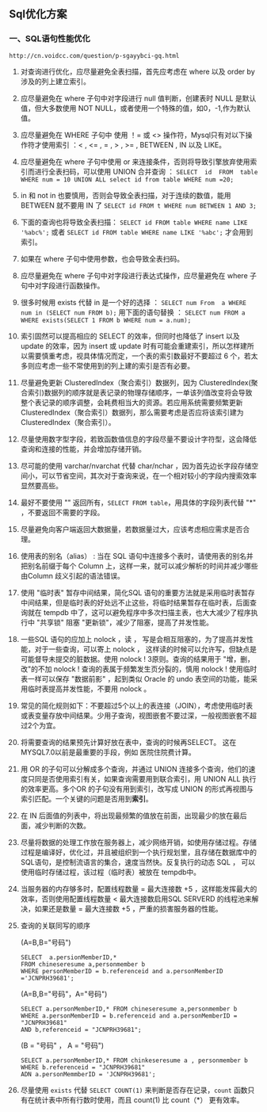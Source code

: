## Sql优化方案 ##

### 一、SQL语句性能优化 ###

    http://cn.voidcc.com/question/p-sgayybci-gq.html

1. 对查询进行优化，应尽量避免全表扫描，首先应考虑在 where 以及 order by 涉及的列上建立索引。
2. 应尽量避免在 where 子句中对字段进行 null 值判断，创建表时 NULL 是默认值，但大多数使用 NOT NULL，或者使用一个特殊的值，如0，-1,作为默认值。
3. 应尽量避免在 WHERE 子句中 使用 ！= 或 <> 操作符，Mysql只有对以下操作符才使用索引 ：< ,  <= , = , > , >= , BETWEEN , IN 以及 LIKE。
4. 应尽量避免在 where 子句中使用 or 来连接条件，否则将导致引擎放弃使用索引而进行全表扫码，可以使用 UNION 合并查询 ： `SELECT  id  FROM  table WHERE num = 10 UNION ALL select id from table WHERE num =20;`
5. in 和 not in 也要慎用，否则会导致全表扫描，对于连续的数值，能用BETWEEN 就不要用 IN 了 `SELECT id FROM t WHERE num BETWEEN 1 AND 3;` 
6. 下面的查询也将导致全表扫描： `SELECT id FROM table WHERE name LIKE '%abc%';` 或者 `SELECT id FROM table WHERE name LIKE '%abc';` 才会用到索引。
7. 如果在 where 子句中使用参数，也会导致全表扫码。
8. 应尽量避免在 where 子句中对字段进行表达式操作，应尽量避免在 where 子句中对字段进行函数操作。
9. 很多时候用 exists 代替 in 是一个好的选择 ： `SELECT num From  a WHERE num in (SELECT num FROM b);` 用下面的语句替换 ： `SELECT num FROM a WHERE exists(SELECT 1 FROM b WHERE num = a.num);`
10. 索引固然可以提高相应的 SELECT 的效率，但同时也降低了 insert 以及 update 的效率，因为 insert 或 update 时有可能会重建索引，所以怎样建所以需要慎重考虑，视具体情况而定，一个表的索引数最好不要超过 6 个，若太多则应考虑一些不常使用到的列上建的索引是否有必要。
11. 尽量避免更新 ClusteredIndex（聚合索引）数据列，因为 ClusteredIndex(聚合索引)数据列的顺序就是表记录的物理存储顺序，一单该列值改变将会导致整个表记录的顺序调整，会耗费相当大的资源。若应用系统需要频繁更新 ClusteredIndex（聚合索引）数据列，那么需要考虑是否应将该索引建为 ClusteredIndex（聚合索引）。
12. 尽量使用数字型字段，若致函数值信息的字段尽量不要设计字符型，这会降低查询和连接的性能，并会增加存储开销。
13. 尽可能的使用 varchar/nvarchat 代替 char/nchar ，因为首先边长字段存储空间小，可以节省空间，其次对于查询来说，在一个相对较小的字段内搜索效率显然要高些。
14. 最好不要使用 "" 返回所有，`SELECT FROM table`，用具体的字段列表代替  "*" ，不要返回不需要的字段。
15. 尽量避免向客户端返回大数据量，若数据量过大，应该考虑相应需求是否合理。
16. 使用表的别名（alias） : 当在 SQL 语句中连接多个表时，请使用表的别名并把别名前缀于每个 Column 上，这样一来，就可以减少解析的时间并减少哪些由Column 歧义引起的语法错误。
17. 使用 "临时表" 暂存中间结果，简化SQL 语句的重要方法就是采用临时表暂存中间结果，但是临时表的好处远不止这些，将临时结果暂存在临时表，后面查询就在 tempdb 中了，这可以避免程序中多次扫描主表，也大大减少了程序执行中 "共享锁" 阻塞 "更新锁"，减少了阻塞，提高了并发性能。
18. 一些SQL 语句的应加上 nolock ，读 ， 写是会相互阻塞的，为了提高并发性能，对于一些查询，可以寄上 nolock ， 这样读的时候可以允许写，但缺点是可能督导未提交的脏数据。使用 nolock ! 3原则。查询的结果用于 "增，删，改"的不加 nolock ! 查询的表属于频繁发生页分裂的，慎用 nolock ! 使用临时表一样可以保存 "数据前影" ，起到类似 Oracle 的 undo 表空间的功能，能采用临时表提高并发性能，不要用 nolock 。
19. 常见的简化规则如下：不要超过5个以上的表连接（JOIN），考虑使用临时表或表变量存放中间结果。少用子查询，视图嵌套不要过深，一般视图嵌套不超过2个为宜。
20. 将需要查询的结果预先计算好放在表中，查询的时候再SELECT。 这在 MYSQL7.0以前是最重要的手段，例如 医院住院费计算。
21. 用 OR 的子句可以分解成多个查询，并通过 UNION 连接多个查询，他们的速度只同是否使用索引有关，如果查询需要用到联合索引，用 UNION ALL 执行的效率更高。多个OR 的子句没有用到索引，改写成 UNION 的形式再视图与索引匹配。一个关键的问题是否用到**索引**。
22. 在 IN 后面值的列表中，将出现最频繁的值放在前面，出现最少的放在最后面，减少判断的次数。
23. 尽量将数据的处理工作放在服务器上，减少网络开销，如使用存储过程。存储过程是编译好，优化过，并且被组织到一个执行规划里，且存储在数据库中的SQL语句，是控制流语言的集合，速度当然快。反复执行的动态 SQL ， 可以使用临时存储过程，该过程（临时表）被放在 tempdb中。
24. 当服务器的内存够多时，配置线程数量 = 最大连接数 +5 ，这样能发挥最大的效率，否则使用配置线程数量 < 最大连接数启用SQL SERVERD 的线程池来解决，如果还是数量 = 最大连接数 +5 ，严重的损害服务器的性能。
25. 查询的关联同写的顺序

	(A=B,B="号码")

		SELECT  a.persionMemberID,* 
		FROM chineseresume a,personmember b 
		WHERE personMemberID = b.referenceid and a.personMemberID ='JCNPRH39681';
	
	(A=B,B="号码"，A="号码")

		SELECT a.personMemberID,* FROM chineseresume a,personmember b 
		WHERE a.personMemberID = b.referenceid and a.personMemberID = "JCNPRH39681" 
		AND b,referenceid = "JCNPRH39681";

	(B = "号码" ， A = "号码")

		SELECT a.personMemberID,* FROM chinkeseresume a , personmember b
		WHERE b.referenceid = "JCNPRH39681" 
		ADN a.personMemmberID = 'JCNPRH39681';



26. 尽量使用 `exists` 代替 `SELECT COUNT(1)` 来判断是否存在记录，`count` 函数只有在统计表中所有行数时使用，而且 count(1) 比 count（*） 更有效率。


	